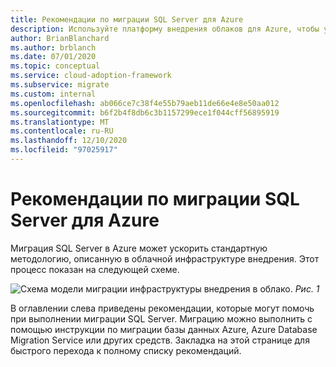 ```yaml
---
title: Рекомендации по миграции SQL Server для Azure
description: Используйте платформу внедрения облаков для Azure, чтобы узнать о рекомендациях по миграции SQL Server, чтобы сократить сложность и стандартизировать процесс миграции.
author: BrianBlanchard
ms.author: brblanch
ms.date: 07/01/2020
ms.topic: conceptual
ms.service: cloud-adoption-framework
ms.subservice: migrate
ms.custom: internal
ms.openlocfilehash: ab066ce7c38f4e55b79aeb11de66e4e8e50aa012
ms.sourcegitcommit: b6f2b4f8db6c3b1157299ece1f044cff56895919
ms.translationtype: MT
ms.contentlocale: ru-RU
ms.lasthandoff: 12/10/2020
ms.locfileid: "97025917"
---
```

# <a name="sql-server-migration-best-practices-for-azure"></a>Рекомендации по миграции SQL Server для Azure

Миграция SQL Server в Azure может ускорить стандартную методологию, описанную в облачной инфраструктуре внедрения. Этот процесс показан на следующей схеме.

![Схема модели миграции инфраструктуры внедрения в облако. ](../../_images/migrate/methodology.png)
 *Рис. 1*

В оглавлении слева приведены рекомендации, которые могут помочь при выполнении миграции SQL Server. Миграцию можно выполнить с помощью инструкции по миграции базы данных Azure, Azure Database Migration Service или других средств. Закладка на этой странице для быстрого перехода к полному списку рекомендаций.
